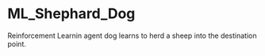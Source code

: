 # ML_Shephard_Dog
 Reinforcement Learnin agent dog learns to herd a sheep into the destination point.
